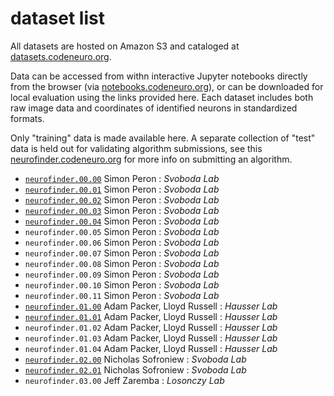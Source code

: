# dataset list

All datasets are hosted on Amazon S3 and cataloged at [datasets.codeneuro.org](http://datasets.codeneuro.org).

Data can be accessed from withn interactive Jupyter notebooks directly from the browser (via [notebooks.codeneuro.org](http://notebooks.codeneuro.org)), or can be downloaded for local evaluation using the links provided here. Each dataset includes both raw image data and coordinates of identified neurons in standardized formats.

Only "training" data is made available here. A separate collection of "test" data is held out for validating algorithm submissions, see this [neurofinder.codeneuro.org](http://neurofinder.codeneuro.org/leaderboard/#submit) for more info on submitting an algorithm.

- [`neurofinder.00.00`](https://s3.amazonaws.com/neuro.datasets/challenges/neurofinder/neurofinder.00.00.zip) Simon Peron : *Svoboda Lab*
- [`neurofinder.00.01`](https://s3.amazonaws.com/neuro.datasets/challenges/neurofinder/neurofinder.00.01.zip) Simon Peron : *Svoboda Lab*
- [`neurofinder.00.02`](https://s3.amazonaws.com/neuro.datasets/challenges/neurofinder/neurofinder.00.02.zip) Simon Peron : *Svoboda Lab*
- [`neurofinder.00.03`](https://s3.amazonaws.com/neuro.datasets/challenges/neurofinder/neurofinder.00.03.zip) Simon Peron : *Svoboda Lab*
- [`neurofinder.00.04`](https://s3.amazonaws.com/neuro.datasets/challenges/neurofinder/neurofinder.00.04.zip) Simon Peron : *Svoboda Lab*
- `neurofinder.00.05` Simon Peron : *Svoboda Lab*
- `neurofinder.00.06` Simon Peron : *Svoboda Lab*
- `neurofinder.00.07` Simon Peron : *Svoboda Lab*
- `neurofinder.00.08` Simon Peron : *Svoboda Lab*
- `neurofinder.00.09` Simon Peron : *Svoboda Lab*
- `neurofinder.00.10` Simon Peron : *Svoboda Lab*
- `neurofinder.00.11` Simon Peron : *Svoboda Lab*
- [`neurofinder.01.00`](https://s3.amazonaws.com/neuro.datasets/challenges/neurofinder/neurofinder.01.00.zip) Adam Packer, Lloyd Russell : *Hausser Lab*
- [`neurofinder.01.01`](https://s3.amazonaws.com/neuro.datasets/challenges/neurofinder/neurofinder.01.01.zip) Adam Packer, Lloyd Russell : *Hausser Lab*
- `neurofinder.01.02` Adam Packer, Lloyd Russell : *Hausser Lab*
- `neurofinder.01.03` Adam Packer, Lloyd Russell : *Hausser Lab*
- `neurofinder.01.04` Adam Packer, Lloyd Russell : *Hausser Lab*
- [`neurofinder.02.00`](https://s3.amazonaws.com/neuro.datasets/challenges/neurofinder/neurofinder.02.00.zip) Nicholas Sofroniew : *Svoboda Lab*
- [`neurofinder.02.01`](https://s3.amazonaws.com/neuro.datasets/challenges/neurofinder/neurofinder.02.01.zip) Nicholas Sofroniew : *Svoboda Lab*
- `neurofinder.03.00` Jeff Zaremba : *Losonczy Lab*
